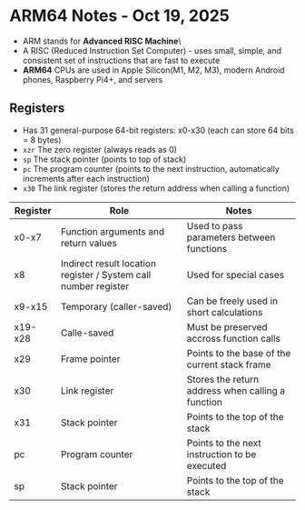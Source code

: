 # ARM64 Notes - Oct 19, 2025

- ARM stands for **Advanced RISC Machine**\
- A RISC (Reduced Instruction Set Computer) - uses small, simple, and consistent set of instructions that are fast to execute
- **ARM64** CPUs are used in Apple Silicon(M1, M2, M3), modern Android phones, Raspberry Pi4+, and servers

## Registers

- Has 31 general-purpose 64-bit registers: x0-x30 (each can store 64 bits = 8 bytes)
- `xzr` The zero register (always reads as 0)
- `sp` The stack pointer (points to top of stack)
- `pc` The program counter (points to the next instruction, automatically increments after each instruction)
- `x30` The link register (stores the return address when calling a function)

| Register | Role                                                            | Notes                                             |
| -------- | --------------------------------------------------------------- | ------------------------------------------------- |
| x0-x7    | Function arguments and return values                            | Used to pass parameters between functions         |
| x8       | Indirect result location register / System call number register | Used for special cases                            |
| x9-x15   | Temporary (caller-saved)                                        | Can be freely used in short calculations          |
| x19-x28  | Calle-saved                                                     | Must be preserved accross function calls          |
| x29      | Frame pointer                                                   | Points to the base of the current stack frame     |
| x30      | Link register                                                   | Stores the return address when calling a function |
| x31      | Stack pointer                                                   | Points to the top of the stack                    |
| pc       | Program counter                                                 | Points to the next instruction to be executed     |
| sp       | Stack pointer                                                   | Points to the top of the stack                    |
